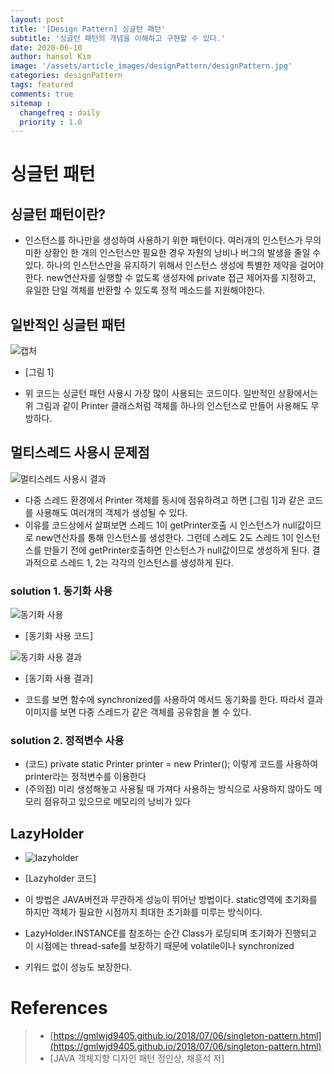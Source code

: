 ```yaml
---
layout: post
title: '[Design Pattern] 싱글턴 패턴'
subtitle: '싱글턴 패턴의 개념을 이해하고 구현할 수 있다.'
date: 2020-06-10
author: hansol Kim
image: '/assets/article_images/designPattern/designPattern.jpg'
categories: designPattern
tags: featured
comments: true
sitemap :
  changefreq : daily
  priority : 1.0
---
```


# 싱글턴 패턴

## 싱글턴 패턴이란?
* 인스턴스를 하나만을 생성하여 사용하기 위한 패턴이다. 여러개의 인스턴스가 무의미한 상황인 한 개의 인스턴스만 필요한 경우 자원의 낭비나 버그의 발생을 줄일 수 있다.
하나의 인스턴스만을 유지하기 위해서 인스턴스 생성에 특별한 제약을 걸어야 한다. new연산자를 실행할 수 없도록 생성자에  private 접근 제어자를 지정하고,
유일한 단일 객체를 반환할 수 있도록 정적 메소드를 지원해야한다. 

## 일반적인 싱글턴 패턴
![캡처](https://user-images.githubusercontent.com/31653025/63952879-45c8e680-cabb-11e9-80b6-3ddea7d4fd3b.PNG)
* [그림 1]

* 위 코드는 싱글턴 패턴 사용시 가장 많이 사용되는 코드이다. 일반적인 상황에서는 위 그림과 같이 Printer 클래스처럼 객체를 하나의 인스턴스로 만들어 사용해도 무방하다.

## 멀티스레드 사용시 문제점
![멀티스레드 사용시 결과](https://user-images.githubusercontent.com/31653025/63952915-511c1200-cabb-11e9-8042-0db011eb2f5f.PNG)

* 다중 스레드 환경에서 Printer 객체를 동시에 점유하려고 하면 [그림 1]과 같은 코드를 사용해도 여러개의 객체가 생성될 수 있다.
* 이유를 코드상에서 살펴보면 스레드 1이 getPrinter호출 시 인스턴스가 null값이므로 new연산자를 통해 인스턴스를 생성한다. 그런데 스레도 2도 스레드 1이 인스턴스를 만들기 전에 getPrinter호출하면 인스턴스가 null값이므로 생성하게 된다. 결과적으로 스레드 1, 2는 각각의 인스턴스를 생성하게 된다.

### solution 1. 동기화 사용
![동기화 사용](https://user-images.githubusercontent.com/31653025/63952919-537e6c00-cabb-11e9-9938-14d237138636.PNG)
* [동기화 사용 코드]

![동기화 사용 결과](https://user-images.githubusercontent.com/31653025/63952921-55482f80-cabb-11e9-8276-154c1e0ab1d1.PNG)
* [동기화 사용 결과]

* 코드를 보면 함수에 synchronized를 사용하여 메서드 동기화를 한다. 따라서 결과 이미지를 보면 다중 스레드가 같은 객체를 공유함을 볼 수 있다.

### solution 2. 정적변수 사용
- (코드) private static Printer printer = new Printer(); 이렇게 코드를 사용하여 printer라는 정적변수를 이용한다
- (주의점) 미리 생성해놓고 사용될 때 가져다 사용하는 방식으로 사용하지 않아도 메모리 점유하고 있으므로 메모리의 낭비가 있다

## LazyHolder
- ![lazyholder](https://user-images.githubusercontent.com/31653025/64708206-313f1200-d4ef-11e9-9795-eec0482bb24c.PNG)
* [Lazyholder 코드]

* 이 방법은 JAVA버전과 무관하게 성능이 뛰어난 방법이다. static영역에 초기화를 하지만 객체가 필요한 시점까지 최대한 초기화를 미루는 방식이다.
* LazyHolder.INSTANCE를 참조하는 순간 Class가 로딩되며 초기화가 진행되고 이 시점에는 thread-safe를 보장하기 때문에 volatile이나 synchronized
* 키워드 없이 성능도 보장한다.

# References
> - [https://gmlwjd9405.github.io/2018/07/06/singleton-pattern.html](https://gmlwjd9405.github.io/2018/07/06/singleton-pattern.html)
> - [JAVA 객체지향 디자인 패턴 정인상, 채흥석 저]